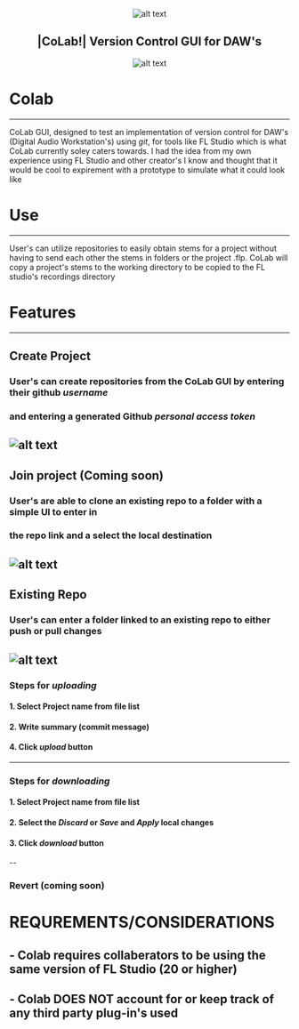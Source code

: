 <p align="center">
  <img src="https://github.com/osmosis10/versionController/blob/master/WinFormsApp1/Resources/favicon.ico?raw=true" alt="alt text">
</p>

<h2 align="center">|CoLab!| Version Control GUI for DAW's</h2>

<p align="center">
  <img src="https://github.com/osmosis10/versionController/blob/master/WinFormsApp1/Resources/new_main_menu.png" alt="alt text">
</p>





# Colab
---
 CoLab GUI, designed to test an implementation of version control for DAW's (Digital Audio Workstation's) 
 using *git*, for tools like FL Studio which is what CoLab currently soley caters towards. I had the idea from 
 my own experience using FL Studio and other creator's I know and thought that it would be cool to expirement with 
 a prototype to simulate what it could look like

# Use 
---
User's can utilize repositories to easily obtain stems for a project without 
having to send each other the stems in folders or the project .flp. CoLab will
copy a project's stems to the working directory to be copied to the FL studio's
recordings directory

# Features 
---

##  Create Project
### User's can create repositories from the CoLab GUI by entering their github *username* 
### and entering a generated Github *personal access token* 
![alt text](https://github.com/osmosis10/versionController/blob/master/WinFormsApp1/Resources/CreateFeaturedImage.jpg) 
---


## Join project (Coming soon)
### User's are able to clone an existing repo to a folder with a simple UI to enter in
### the repo link and a select the local destination
![alt text](https://github.com/osmosis10/versionController/blob/master/WinFormsApp1/Resources/join_feature.png)
---

## Existing Repo
### User's can enter a folder linked to an existing repo to either push or pull changes 
![alt text](https://github.com/osmosis10/versionController/blob/master/WinFormsApp1/Resources/ExistingProjectImage.jpg) 
---

### Steps for *uploading*
#### 1. Select Project name from file list
#### 2. Write summary (commit message)
#### 4. Click *upload* button
---

### Steps for *downloading*
#### 1. Select Project name from file list
#### 2. Select the *Discard* or *Save* and *Apply* local changes
#### 3. Click *download* button
--

### Revert (coming soon)


# REQUREMENTS/CONSIDERATIONS
## - Colab requires collaberators to be using the same version of FL Studio (20 or higher)
## - Colab DOES NOT account for or keep track of any third party plug-in's used

